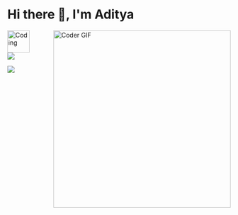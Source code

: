 <h1>Hi there 👋,  I'm Aditya</h1>
<img align="right"src="https://media.giphy.com/media/SWoSkN6DxTszqIKEqv/giphy.gif" alt="Coder GIF" width="400">
<img align="center" alt="Coding" width="50" src="https://media.giphy.com/media/CEHtFH3rJ6xdhBUKIT/giphy.gif">
</br>

<a href="https://github.com/Adi-11">
<img align="center" src="https://github-readme-stats.vercel.app/api?username=Adi-11&show_icons=true&include_all_commits=true&theme=dark&count_private=true">
</a>
<p><p>
<a href="https://github.com/Adi-11">
<img align="center" src="https://github-readme-streak-stats.herokuapp.com/?user=Adi-11&theme=dark&count_private=true">
</a>
